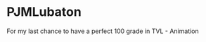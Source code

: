 # PJMLubaton
For my last chance to have a perfect 100 grade in TVL - Animation
<!DOCTYPE html>
<html lang="en">
<head>
    <meta charset="UTF-8">
    <meta name="viewport" content="width=device-width, initial-scale=1.0">
    <title>Document</title>
</head>
<body>
    
</body>

<script type="module" src="https://unpkg.com/@splinetool/viewer@1.9.82/build/spline-viewer.js"></script>
<spline-viewer url="https://prod.spline.design/9ESJ-zlODlb5E937/scene.splinecode"></spline-viewer>
</html>
